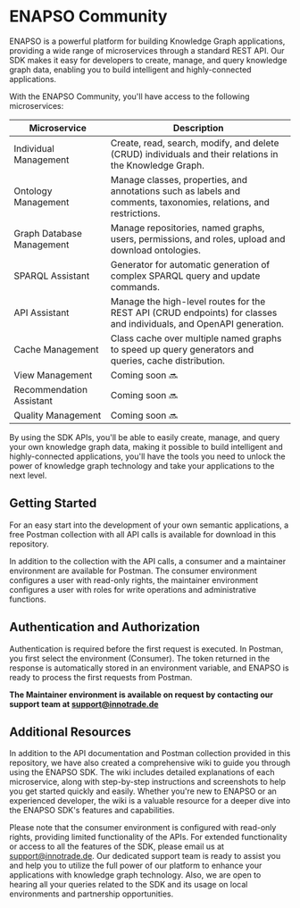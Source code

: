 # ENAPSO Community

ENAPSO is a powerful platform for building Knowledge Graph applications, providing a wide range of microservices through a standard REST API. Our SDK makes it easy for developers to create, manage, and query knowledge graph data, enabling you to build intelligent and highly-connected applications.

With the ENAPSO Community, you'll have access to the following microservices:

| Microservice    | Description                                                                                                                                                                                                                                                                                                                                                                                   |
|-----------------|-----------------------------------------------------------------------------------------------------------------------------------------------------------------------------------------------------------------------------------------------------------------------------------------------------------------------------------------------------------------------------------|
| Individual Management | Create, read, search, modify, and delete (CRUD) individuals and their relations in the Knowledge Graph.                                                                                                                                                                                                                                                                                            |
| Ontology Management  | Manage classes, properties, and annotations such as labels and comments, taxonomies, relations, and restrictions.                                                                                                                                                                                                                                                                                 |
| Graph Database Management | Manage repositories, named graphs, users, permissions, and roles, upload and download ontologies.                                                                                                                                                                                                                                                                                                              |
| SPARQL Assistant    | Generator for automatic generation of complex SPARQL query and update commands.                                                                                                                                                                                                                                                                                                                                      |
| API Assistant       | Manage the high-level routes for the REST API (CRUD endpoints) for classes and individuals, and OpenAPI generation.                                                                                                                                                                                                                                                                                      |
| Cache Management    | Class cache over multiple named graphs to speed up query generators and queries, cache distribution.                                                                                                                                                                                                                                                                                                         |
| View Management    | Coming soon 🔜                                                                                                                                                                                                                                                                                                        |
| Recommendation Assistant    | Coming soon 🔜                                                                                                                                                                                                                                                                                                         |
| Quality Management    | Coming soon 🔜                                                                                                                                                                                                                                                                                                         |

By using the SDK APIs, you'll be able to easily create, manage, and query your own knowledge graph data, making it possible to build intelligent and highly-connected applications, you'll have the tools you need to unlock the power of knowledge graph technology and take your applications to the next level.

## Getting Started

For an easy start into the development of your own semantic applications, a free Postman collection with all API calls is available for download in this repository.

In addition to the collection with the API calls, a consumer and a maintainer environment are available for Postman. The consumer environment configures a user with read-only rights, the maintainer environment configures a user with roles for write operations and administrative functions.

## Authentication and Authorization

Authentication is required before the first request is executed. In Postman, you first select the environment (Consumer). The token returned in the response is automatically stored in an environment variable, and ENAPSO is ready to process the first requests from Postman. 

**The Maintainer environment is available on request by contacting our support team at support@innotrade.de**

## Additional Resources

In addition to the API documentation and Postman collection provided in this repository, we have also created a comprehensive wiki to guide you through using the ENAPSO SDK. The wiki includes detailed explanations of each microservice, along with step-by-step instructions and screenshots to help you get started quickly and easily. Whether you're new to ENAPSO or an experienced developer, the wiki is a valuable resource for a deeper dive into the ENAPSO SDK's features and capabilities.


Please note that the consumer environment is configured with read-only rights, providing limited functionality of the APIs. For extended functionality or access to all the features of the SDK, please email us at support@innotrade.de. Our dedicated support team is ready to assist you and help you to utilize the full power of our platform to enhance your applications with knowledge graph technology. Also, we are open to hearing all your queries related to the SDK and its usage on local environments and partnership opportunities.
